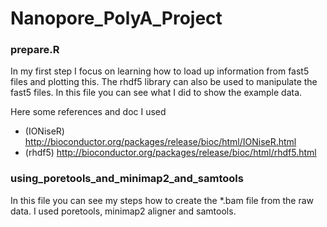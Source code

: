 # Nanopore_PolyA_Project

### prepare.R
In my first step I focus on learning how to load up information from fast5
files and plotting this. The rhdf5 library can also be used to manipulate
the fast5 files. In this file you can see what I did to show the example data.

Here some references and doc I used
- (IONiseR) http://bioconductor.org/packages/release/bioc/html/IONiseR.html
- (rhdf5) http://bioconductor.org/packages/release/bioc/html/rhdf5.html 

### using_poretools_and_minimap2_and_samtools
In this file you can see my steps how to create the *.bam file from the raw
data. I used poretools, minimap2 aligner and samtools.


